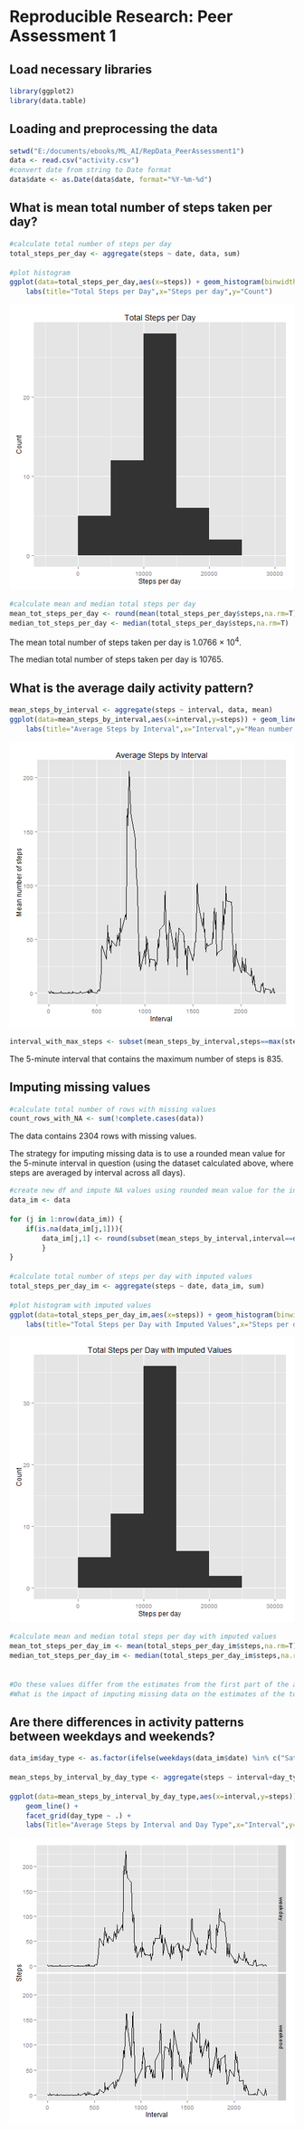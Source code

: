 # Reproducible Research: Peer Assessment 1

## Load necessary libraries

```r
library(ggplot2)
library(data.table)
```


## Loading and preprocessing the data

```r
setwd("E:/documents/ebooks/ML_AI/RepData_PeerAssessment1")
data <- read.csv("activity.csv")
#convert date from string to Date format
data$date <- as.Date(data$date, format="%Y-%m-%d")
```

## What is mean total number of steps taken per day?

```r
#calculate total number of steps per day
total_steps_per_day <- aggregate(steps ~ date, data, sum)

#plot histogram
ggplot(data=total_steps_per_day,aes(x=steps)) + geom_histogram(binwidth=5000) +
    labs(title="Total Steps per Day",x="Steps per day",y="Count")
```

![plot of chunk unnamed-chunk-3](figure/unnamed-chunk-3.png) 

```r
#calculate mean and median total steps per day
mean_tot_steps_per_day <- round(mean(total_steps_per_day$steps,na.rm=T))
median_tot_steps_per_day <- median(total_steps_per_day$steps,na.rm=T)
```

The mean total number of steps taken per day is 1.0766 &times; 10<sup>4</sup>.

The median total number of steps taken per day is 10765.




## What is the average daily activity pattern?

```r
mean_steps_by_interval <- aggregate(steps ~ interval, data, mean)
ggplot(data=mean_steps_by_interval,aes(x=interval,y=steps)) + geom_line() +
    labs(title="Average Steps by Interval",x="Interval",y="Mean number of steps")
```

![plot of chunk unnamed-chunk-4](figure/unnamed-chunk-4.png) 

```r
interval_with_max_steps <- subset(mean_steps_by_interval,steps==max(steps))$interval
```

The 5-minute interval that contains the maximum number of steps is 835.

## Imputing missing values


```r
#calculate total number of rows with missing values
count_rows_with_NA <- sum(!complete.cases(data))
```

The data contains 2304 rows with missing values.

The strategy for imputing missing data is to use a rounded mean value for the 5-minute interval in question (using the dataset calculated above, where steps are averaged by interval across all days).


```r
#create new df and impute NA values using rounded mean value for the interval
data_im <- data

for (j in 1:nrow(data_im)) {
    if(is.na(data_im[j,1])){
        data_im[j,1] <- round(subset(mean_steps_by_interval,interval==data_im$interval[j])[2])
        }
}

#calculate total number of steps per day with imputed values
total_steps_per_day_im <- aggregate(steps ~ date, data_im, sum)

#plot histogram with imputed values
ggplot(data=total_steps_per_day_im,aes(x=steps)) + geom_histogram(binwidth=5000) +
    labs(title="Total Steps per Day with Imputed Values",x="Steps per day",y="Count")
```

![plot of chunk unnamed-chunk-6](figure/unnamed-chunk-6.png) 

```r
#calculate mean and median total steps per day with imputed values
mean_tot_steps_per_day_im <- mean(total_steps_per_day_im$steps,na.rm=T)
median_tot_steps_per_day_im <- median(total_steps_per_day_im$steps,na.rm=T)


#Do these values differ from the estimates from the first part of the assignment? 
#What is the impact of imputing missing data on the estimates of the total daily number of steps?
```


## Are there differences in activity patterns between weekdays and weekends?

```r
data_im$day_type <- as.factor(ifelse(weekdays(data_im$date) %in% c("Saturday","Sunday"),"weekend","weekday"))

mean_steps_by_interval_by_day_type <- aggregate(steps ~ interval+day_type, data_im, mean)

ggplot(data=mean_steps_by_interval_by_day_type,aes(x=interval,y=steps)) +
    geom_line() +
    facet_grid(day_type ~ .) + 
    labs(Title="Average Steps by Interval and Day Type",x="Interval",y="Steps")
```

![plot of chunk unnamed-chunk-7](figure/unnamed-chunk-7.png) 
